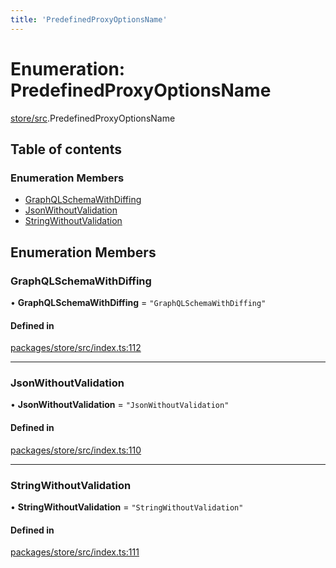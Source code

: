 ```yaml
---
title: 'PredefinedProxyOptionsName'
---
```


# Enumeration: PredefinedProxyOptionsName

[store/src](../modules/store_src).PredefinedProxyOptionsName

## Table of contents

### Enumeration Members

- [GraphQLSchemaWithDiffing](store_src.PredefinedProxyOptionsName#graphqlschemawithdiffing)
- [JsonWithoutValidation](store_src.PredefinedProxyOptionsName#jsonwithoutvalidation)
- [StringWithoutValidation](store_src.PredefinedProxyOptionsName#stringwithoutvalidation)

## Enumeration Members

### GraphQLSchemaWithDiffing

• **GraphQLSchemaWithDiffing** = ``"GraphQLSchemaWithDiffing"``

#### Defined in

[packages/store/src/index.ts:112](https://github.com/Urigo/graphql-mesh/blob/master/packages/store/src/index.ts#L112)

___

### JsonWithoutValidation

• **JsonWithoutValidation** = ``"JsonWithoutValidation"``

#### Defined in

[packages/store/src/index.ts:110](https://github.com/Urigo/graphql-mesh/blob/master/packages/store/src/index.ts#L110)

___

### StringWithoutValidation

• **StringWithoutValidation** = ``"StringWithoutValidation"``

#### Defined in

[packages/store/src/index.ts:111](https://github.com/Urigo/graphql-mesh/blob/master/packages/store/src/index.ts#L111)
